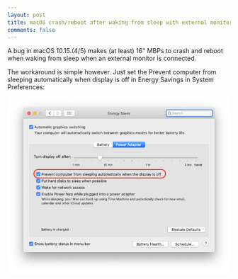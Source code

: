 ```yaml
---
layout: post
title: macOS crash/reboot after waking from sleep with external monitor
comments: false
---
```


A bug in macOS 10.15.(4/5) makes (at least) 16" MBPs to crash and reboot when waking from sleep when an external monitor is connected.

The workaround is simple however. Just set the Prevent computer from sleeping automatically when display is off in Energy Savings in System Preferences:

<img alt="Preferences Pane" src="/images/preferences-energy-pane.png" />